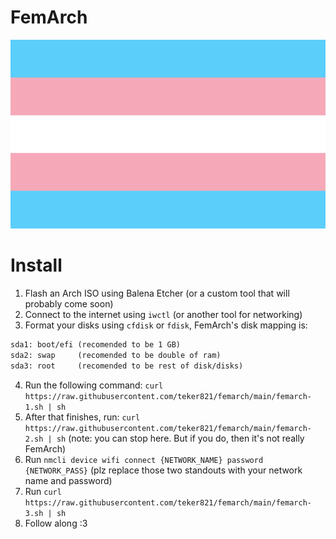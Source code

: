 # FemArch

<img src="img/transflag.png" alt="transflag" style="width:512px;"/>

# Install

1. Flash an Arch ISO using Balena Etcher (or a custom tool that will probably come soon)
2. Connect to the internet using `iwctl` (or another tool for networking)
3. Format your disks using `cfdisk` or `fdisk`, FemArch's disk mapping is:
```txt
sda1: boot/efi (recomended to be 1 GB)
sda2: swap     (recomended to be double of ram)
sda3: root     (recomended to be rest of disk/disks)
```
4. Run the following command: `curl https://raw.githubusercontent.com/teker821/femarch/main/femarch-1.sh | sh`
5. After that finishes, run: `curl https://raw.githubusercontent.com/teker821/femarch/main/femarch-2.sh | sh` (note: you can stop here. But if you do, then it's not really FemArch)
6. Run `nmcli device wifi connect {NETWORK_NAME} password {NETWORK_PASS}` (plz replace those two standouts with your network name and password)
7. Run `curl https://raw.githubusercontent.com/teker821/femarch/main/femarch-3.sh | sh`
8. Follow along :3